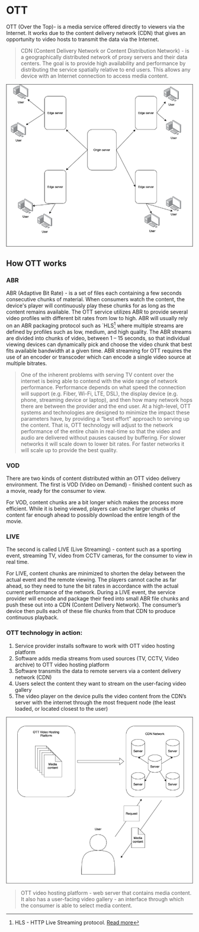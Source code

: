 # OTT

OTT (Over the Top)- is a media service offered directly to viewers via the Internet. It works due to the content delivery network (CDN) that gives an opportunity to video hosts to transmit the data via the Internet.

> CDN (Content Delivery Network or Content Distribution Network) - is a geographically distributed network of proxy servers and their data centers. The goal is to provide high availability and performance by distributing the service spatially relative to end users. This allows any device with an Internet connection to access media content.

![CDN](/en/alta/ott/img/CDR-disc.png)

## How OTT works

### ABR

ABR (Adaptive Bit Rate) - is a set of files each containing a few seconds consecutive chunks of material. When consumers watch the content, the device's player will continuously play these chunks for as long as the content remains available. The OTT service utilizes ABR to provide several video profiles with different bit rates from low to high. ABR will usually rely on an ABR packaging protocol such as `HLS[^1] where multiple streams are defined by profiles such as low, medium, and high quality. The ABR streams are divided into chunks of video, between 1 – 15 seconds, so that individual viewing devices can dynamically pick and choose the video chunk that best fits available bandwidth at a given time. ABR streaming for OTT requires the use of an encoder or transcoder which can encode a single video source at multiple bitrates.

> One of the inherent problems with serving TV content over the internet is being able to contend with the wide range of network performance. Performance depends on what speed the connection will support (e.g. Fiber, Wi-Fi, LTE, DSL), the display device (e.g. phone, streaming device or laptop), and then how many network hops there are between the provider and the end user. At a high-level, OTT systems and technologies are designed to minimize the impact these parameters have, by providing a “best effort” approach to serving up the content. That is, OTT technology will adjust to the network performance of the entire chain in real-time so that the video and audio are delivered without pauses caused by buffering.
> For slower networks it will scale down to lower bit rates. For faster networks it will scale up to provide the best quality.


### VOD

There are two kinds of content distributed within an OTT video delivery environment. The first is VOD (Video on Demand) - finished content such as a movie, ready for the consumer to view.

For VOD, content chunks are a bit longer which makes the process more efficient. While it is being viewed, players can cache larger chunks of content far enough ahead to possibly download the entire length of the movie.

### LIVE

The second is called LIVE (Live Streaming) - content such as a sporting event, streaming TV, video from CCTV cameras, for the consumer to view in real time.

For LIVE, content chunks are minimized to shorten the delay between the actual event and the remote viewing. The players cannot cache as far ahead, so they need to tune the bit rates in accordance with the actual current performance of the network. During a LIVE event, the service provider will encode and package their feed into small ABR file chunks and push these out into a CDN (Content Delivery Network). The consumer’s device then pulls each of these file chunks from that CDN to produce continuous playback.

### OTT technology in action:

1. Service provider installs software to work with OTT video hosting platform
2. Software adds media streams from used sources (TV, CCTV, Video archive) to OTT video hosting platform
3. Software transmits the data to remote servers via a content delivery network (CDN)
4. Users select the content they want to stream on the user-facing video gallery
5. The video player on the device pulls the video content from the CDN’s server with the internet through the most frequent node (the least loaded, or located closest to the user)

![OTT](/en/alta/ott/img/OTT.png)

> OTT video hosting platform - web server that contains media content.
It also has a user-facing video gallery - an interface through which the consumer is able to select media content.


[^1]: HLS - HTTP Live Streaming protocol. [Read more]((/en/book/protocols/hls/){target="_blank"})